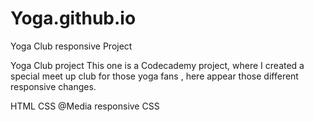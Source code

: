 # Yoga.github.io
Yoga Club responsive Project 











Yoga Club project This one is a Codecademy project, where I created a special meet up club for those yoga fans , here appear those different responsive changes.

HTML CSS @Media responsive CSS

